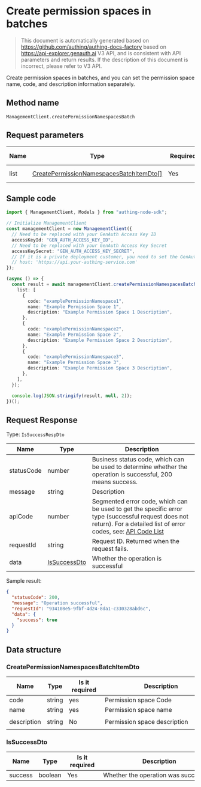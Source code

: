 # Create permission spaces in batches

<!--
Warning⚠️:
Do not modify this document directly,
https://github.com/Authing/authing-docs-factory
Use this project to generate
-->

<LastUpdated />

> This document is automatically generated based on https://github.com/authing/authing-docs-factory based on https://api-explorer.genauth.ai V3 API, and is consistent with API parameters and return results. If the description of this document is incorrect, please refer to V3 API.

Create permission spaces in batches, and you can set the permission space name, code, and description information separately.

## Method name

`ManagementClient.createPermissionNamespacesBatch`

## Request parameters

| Name | Type                                                                                           | <div style="width:80px">Required</div> | <div style="width:60px">Default value</div> | <div style="width:300px">Description</div>    | <div style="width:200px">Sample value</div> |
| ---- | ---------------------------------------------------------------------------------------------- | -------------------------------------- | ------------------------------------------- | --------------------------------------------- | ------------------------------------------- |
| list | <a href="#CreatePermissionNamespacesBatchItemDto">CreatePermissionNamespacesBatchItemDto[]</a> | Yes                                    | -                                           | Permission space list Array length limit: 50. |                                             |

## Sample code

```ts
import { ManagementClient, Models } from "authing-node-sdk";

// Initialize ManagementClient
const managementClient = new ManagementClient({
  // Need to be replaced with your GenAuth Access Key ID
  accessKeyId: "GEN_AUTH_ACCESS_KEY_ID",
  // Need to be replaced with your GenAuth Access Key Secret
  accessKeySecret: "GEN_AUTH_ACCESS_KEY_SECRET",
  // If it is a private deployment customer, you need to set the GenAuth service domain name
  // host: 'https://api.your-authing-service.com'
});

(async () => {
  const result = await managementClient.createPermissionNamespacesBatch({
    list: [
      {
        code: "examplePermissionNamespace1",
        name: "Example Permission Space 1",
        description: "Example Permission Space 1 Description",
      },
      {
        code: "examplePermissionNamespace2",
        name: "Example Permission Space 2",
        description: "Example Permission Space 2 Description",
      },
      {
        code: "examplePermissionNamespace3",
        name: "Example Permission Space 3",
        description: "Example Permission Space 3 Description",
      },
    ],
  });

  console.log(JSON.stringify(result, null, 2));
})();
```

## Request Response

Type: `IsSuccessRespDto`

| Name       | Type                                     | Description                                                                                                                                                                                                                                                                                                                                  |
| ---------- | ---------------------------------------- | -------------------------------------------------------------------------------------------------------------------------------------------------------------------------------------------------------------------------------------------------------------------------------------------------------------------------------------------- |
| statusCode | number                                   | Business status code, which can be used to determine whether the operation is successful, 200 means success.                                                                                                                                                                                                                                 |
| message    | string                                   | Description                                                                                                                                                                                                                                                                                                                                  |
| apiCode    | number                                   | Segmented error code, which can be used to get the specific error type (successful request does not return). For a detailed list of error codes, see: [API Code List](https://api-explorer.genauth.ai/?tag=group/%E5%BC%80%E5%8F%91%E5%87%86%E5%A4%87#tag/%E5%BC%80%E5%8F%91%E5%87%86%E5%A4%87/%E9%94%99%E8%AF%AF%E5%A4%84%E7%90%86/apiCode) |
| requestId  | string                                   | Request ID. Returned when the request fails.                                                                                                                                                                                                                                                                                                 |
| data       | <a href="#IsSuccessDto">IsSuccessDto</a> | Whether the operation is successful                                                                                                                                                                                                                                                                                                          |

Sample result:

```json
{
  "statusCode": 200,
  "message": "Operation successful",
  "requestId": "934108e5-9fbf-4d24-8da1-c330328abd6c",
  "data": {
    "success": true
  }
}
```

## Data structure

### <a id="CreatePermissionNamespacesBatchItemDto"></a> CreatePermissionNamespacesBatchItemDto

| Name        | Type   | <div style="width:80px">Is it required</div> | <div style="width:300px">Description</div> | <div style="width:200px">Sample value</div> |
| ----------- | ------ | -------------------------------------------- | ------------------------------------------ | ------------------------------------------- |
| code        | string | yes                                          | Permission space Code                      | `examplePermissionNamespace`                |
| name        | string | yes                                          | Permission space name                      | `Sample permission space`                   |
| description | string | No                                           | Permission space description               | `Sample permission space description`       |

### <a id="IsSuccessDto"></a> IsSuccessDto

| Name    | Type    | <div style="width:80px">Is it required</div> | <div style="width:300px">Description</div> | <div style="width:200px">Sample value</div> |
| ------- | ------- | -------------------------------------------- | ------------------------------------------ | ------------------------------------------- |
| success | boolean | Yes                                          | Whether the operation was successful       | `true`                                      |
